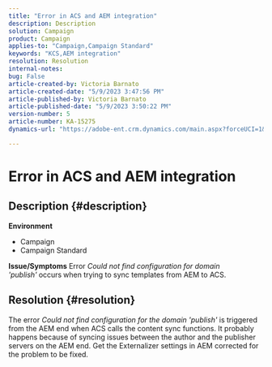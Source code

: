 ```yaml
---
title: "Error in ACS and AEM integration"
description: Description
solution: Campaign
product: Campaign
applies-to: "Campaign,Campaign Standard"
keywords: "KCS,AEM integration"
resolution: Resolution
internal-notes: 
bug: False
article-created-by: Victoria Barnato
article-created-date: "5/9/2023 3:47:56 PM"
article-published-by: Victoria Barnato
article-published-date: "5/9/2023 3:50:22 PM"
version-number: 5
article-number: KA-15275
dynamics-url: "https://adobe-ent.crm.dynamics.com/main.aspx?forceUCI=1&pagetype=entityrecord&etn=knowledgearticle&id=752decd7-80ee-ed11-8849-6045bd0065b6"

---
```

# Error in ACS and AEM integration

## Description {#description}

<b>Environment</b>
- Campaign
- Campaign Standard



<b>Issue/Symptoms</b>
Error *Could not find configuration for domain 'publish'<b>* </b>occurs<b> </b>when trying to sync templates from AEM to ACS.


## Resolution {#resolution}


The error *Could not find configuration for the domain 'publish'* is triggered from the AEM end when ACS calls the content sync functions. It probably happens because of syncing issues between the author and the publisher servers on the AEM end. Get the Externalizer settings in AEM corrected for the problem to be fixed.


